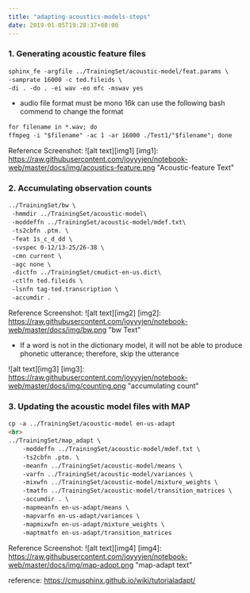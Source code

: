 ```yaml
---
title: "adapting-acoustics-models-steps"
date: 2019-01-05T19:28:37+08:00
---
```



### 1. Generating acoustic feature files

 ```md
sphinx_fe -argfile ../TrainingSet/acoustic-model/feat.params \
-samprate 16000 -c ted.fileids \
-di . -do . -ei wav -eo mfc -mswav yes 
```

- audio file format must be mono 16k
can use the following bash commend to change the format


```md
for filename in *.wav; do 
ffmpeg -i "$filename" -ac 1 -ar 16000 ./Test1/"$filename"; done
```
Reference Screenshot:
![alt text][img1]
[img1]: https://raw.githubusercontent.com/joyyyjen/notebook-web/master/docs/img/acoustics-feature.png "Acoustic-feature Text"


### 2. Accumulating observation counts
```md
../TrainingSet/bw \
 -hmmdir ../TrainingSet/acoustic-model\
 -moddeffn ../TrainingSet/acoustic-model/mdef.txt\
 -ts2cbfn .ptm. \
 -feat 1s_c_d_dd \
 -svspec 0-12/13-25/26-38 \
 -cmn current \
 -agc none \
 -dictfn ../TrainingSet/cmudict-en-us.dict\
 -ctlfn ted.fileids \
 -lsnfn tag-ted.transcription \
 -accumdir .
```
 Reference Screenshot:
![alt text][img2]
[img2]: https://raw.githubusercontent.com/joyyyjen/notebook-web/master/docs/img/bw.png "bw Text"
 
- If a word is not in the dictionary model, it will not be able to produce phonetic utterance; therefore, skip the utterance

![alt text][img3]
[img3]: https://raw.githubusercontent.com/joyyyjen/notebook-web/master/docs/img/counting.png "accumulating count"

### 3. Updating the acoustic model files with MAP
```md
cp -a ../TrainingSet/acoustic-model en-us-adapt 
<br>
../TrainingSet/map_adapt \
    -moddeffn ../TrainingSet/acoustic-model/mdef.txt \
    -ts2cbfn .ptm. \
    -meanfn ../TrainingSet/acoustic-model/means \
    -varfn ../TrainingSet/acoustic-model/variances \
    -mixwfn ../TrainingSet/acoustic-model/mixture_weights \
    -tmatfn ../TrainingSet/acoustic-model/transition_matrices \
    -accumdir . \
    -mapmeanfn en-us-adapt/means \
    -mapvarfn en-us-adapt/variances \
    -mapmixwfn en-us-adapt/mixture_weights \
    -maptmatfn en-us-adapt/transition_matrices
```
Reference Screenshot:
![alt text][img4]
[img4]: https://raw.githubusercontent.com/joyyyjen/notebook-web/master/docs/img/map-adopt.png "map-adapt text"

reference: https://cmusphinx.github.io/wiki/tutorialadapt/